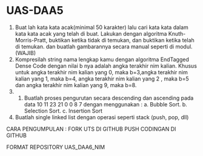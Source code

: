 # UAS-DAA5

1. Buat lah kata kata acak(minimal 50 karakter) lalu cari kata kata dalam kata kata acak yang telah di buat. Lakukan dengan algoritma Knuth-Morris-Pratt, buktikan ketika tidak di temukan, dan buktikan ketika telah di temukan. dan buatlah gambarannya secara manual seperti di modul.(WAJIB)
2. Kompresilah string nama lengkap kamu dengan algoritma EndTagged Dense Code dengan nilai b nya adalah angka terakhir nim kalian. Khusus untuk angka terakhir nim kalian yang 0, maka b=3,angka terakhir nim kalian yang 1, maka b=4, angka terakhir nim kalian yang 2 , maka b=5 dan angka terakhir nim kalian yang 9, maka b=8.
3. 1. Buatlah proses pengurutan secara descending dan ascending pada data 10 11 23 21 0 0 8 7 dengan
menggunakan :
a. Bubble Sort.
b. Selection Sort.
c. Insertion Sort
4. Buatlah single linked list dengan operasi seperti stack (push, pop, dll)




CARA PENGUMPULAN : 
FORK UTS DI GITHUB
PUSH CODINGAN DI GITHUB

FORMAT REPOSITORY UAS_DAA6_NIM

